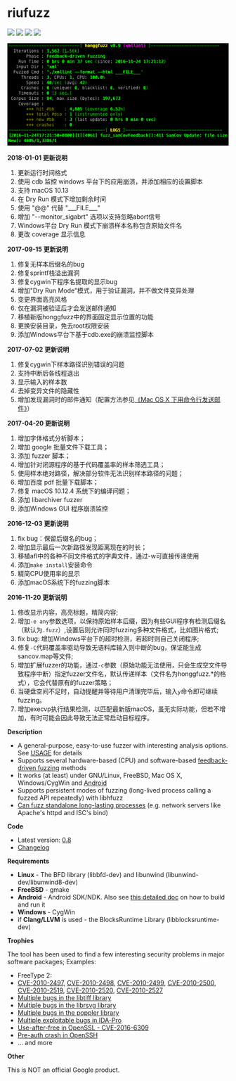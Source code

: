 # riufuzz #

![](https://img.shields.io/badge/language-c-brightgreen.svg) ![](https://img.shields.io/badge/platform-%7BmacOS%20%7C%20Android%20%7C%20Linux%20%7C%20%20Windows%7D-lightgrey.svg) [![](https://img.shields.io/badge/weibo-@riusksk-red.svg)](http://weibo.com/riusksk) [![](https://img.shields.io/badge/twitter-@riusksk-blue.svg)](https://twitter.com/riusksk)

![](./screen.png)

**2018-01-01 更新说明**
1. 更新运行时间格式
2. 使用 cdb 监控 windows 平台下的应用崩溃，并添加相应的设置脚本
3. 支持 macOS 10.13
4. 在 Dry Run 模式下增加剩余时间
5. 使用 "@@" 代替 "\_\_\_FILE\_\_\_"
6. 增加 "--monitor_sigabrt" 选项以支持忽略abort信号
7. Windows平台 Dry Run 模式下崩溃样本名称包含原始文件名
8. 更改 coverage 显示信息


**2017-09-15 更新说明**
1. 修复无样本后缀名的bug
2. 修复sprintf栈溢出漏洞
3. 修复cygwin下程序名提取的显示bug
4. 增加"Dry Run Mode"模式，用于验证漏洞，并不做文件变异处理
5. 变更界面高亮风格
6. 仅在漏洞被验证后才会发送邮件通知
7. 移植新版honggfuzz中的界面固定显示位置的功能
8. 更换安装目录，免去root权限安装
9. 添加Windows平台下基于cdb.exe的崩溃监控脚本

**2017-07-02 更新说明**
1. 修复cygwin下样本路径识别错误的问题
2. 支持中断后各线程退出
3. 显示输入的样本数
4. 去掉变异文件的隐藏性
5. 增加发现漏洞时的邮件通知（配置方法参见[《Mac OS X 下用命令行发送邮件》](https://my.oschina.net/uhziel/blog/186683)）

**2017-04-20 更新说明**

1. 增加字体格式分析脚本；
2. 增加 google 批量文件下载工具；
3. 添加 fuzzer 脚本；
4. 增加针对闭源程序的基于代码覆盖率的样本筛选工具；
5. 使用样本绝对路径，解决部分软件无法识别样本路径的问题；
6. 增加百度 pdf 批量下载脚本；
7. 修复 macOS 10.12.4 系统下的编译问题；
8. 添加 libarchiver fuzzer
9. 添加Windows GUI 程序崩溃监控

**2016-12-03 更新说明**

1. fix bug：保留后缀名的bug；
2. 增加显示最后一次新路径发现距离现在的时长；
3. 移植afl中的各种不同文件格式的字典文件，通过-w可直接传递使用
4. 添加`make install`安装命令
5. 精简CPU使用率的显示
6. 添加macOS系统下的fuzzing脚本

**2016-11-20 更新说明**

1. 修改显示内容，高亮标题，精简内容;
2. 增加`-e any`参数选项，以保持原始样本后缀，因为有些GUI程序有检测后缀名（默认为`.fuzz`）,设置后则允许同时fuzzing多种文件格式，比如图片格式;
3. fix bug: 增加Windows平台下的超时检测，若超时则自己关闭程序;
4. 修复`-C`代码覆盖率驱动导致无语料库输入则中断的bug，保证能生成sancov.map等文件;
5. 增加扩展fuzzer的功能，通过`-c`参数（原始功能无法使用，只会生成空文件导致程序中断）指定fuzzer文件名，默认传递样本（文件名为honggfuzz.*的格式），它会代替原有的fuzzer策略；
6. 当硬盘空间不足时，自动提醒并等待用户清理完毕后，输入`y`命令即可继续fuzzing。
7. 增加execvp执行结果检测，以匹配最新版macOS，虽无实际功能，但若不增加，有时可能会因此导致无法正常启动目标程序。

**Description**

  * A general-purpose, easy-to-use fuzzer with interesting analysis options. See [USAGE](https://github.com/google/honggfuzz/blob/master/docs/USAGE.md) for details
  * Supports several hardware-based (CPU) and software-based [feedback-driven fuzzing](https://github.com/google/honggfuzz/blob/master/docs/FeedbackDrivenFuzzing.md) methods
  * It works (at least) under GNU/Linux, FreeBSD, Mac OS X, Windows/CygWin and [Android](https://github.com/google/honggfuzz/blob/master/docs/Android.md)
  * Supports persistent modes of fuzzing (long-lived process calling a fuzzed API repeatedly) with libhfuzz
  * [Can fuzz standalone long-lasting processes](https://github.com/google/honggfuzz/blob/master/docs/AttachingToPid.md) (e.g. network servers like Apache's httpd and ISC's bind)

**Code**

  * Latest version: [0.8](https://github.com/google/honggfuzz/releases/tag/0.8)
  * [Changelog](https://github.com/google/honggfuzz/blob/master/CHANGELOG)

**Requirements**

  * **Linux** - The BFD library (libbfd-dev) and libunwind (libunwind-dev/libunwind8-dev)
  * **FreeBSD** - gmake
  * **Android** - Android SDK/NDK. Also see [this detailed doc](https://github.com/google/honggfuzz/blob/master/docs/Android.md) on how to build and run it
  * **Windows** - CygWin
  * if **Clang/LLVM** is used - the BlocksRuntime Library (libblocksruntime-dev)

**Trophies**

The tool has been used to find a few interesting security problems in major software packages; Examples:

  * FreeType 2:
   * [CVE-2010-2497](https://bugzilla.redhat.com/show_bug.cgi?id=CVE-2010-2497), [CVE-2010-2498](https://bugzilla.redhat.com/show_bug.cgi?id=CVE-2010-2498), [CVE-2010-2499](https://bugzilla.redhat.com/show_bug.cgi?id=CVE-2010-2499), [CVE-2010-2500](https://bugzilla.redhat.com/show_bug.cgi?id=CVE-2010-2500), [CVE-2010-2519](https://bugzilla.redhat.com/show_bug.cgi?id=CVE-2010-2519), [CVE-2010-2520](https://bugzilla.redhat.com/show_bug.cgi?id=CVE-2010-2520), [CVE-2010-2527](https://bugzilla.redhat.com/show_bug.cgi?id=CVE-2010-2527)
  * [Multiple bugs in the libtiff library](http://bugzilla.maptools.org/buglist.cgi?query_format=advanced;emailreporter1=1;email1=robert@swiecki.net;product=libtiff;emailtype1=substring)
  * [Multiple bugs in the librsvg library](https://bugzilla.gnome.org/buglist.cgi?query_format=advanced;emailreporter1=1;email1=robert%40swiecki.net;product=librsvg;emailtype1=substring)
  * [Multiple bugs in the poppler library](http://lists.freedesktop.org/archives/poppler/2010-November/006726.html)
  * [Multiple exploitable bugs in IDA-Pro](https://www.hex-rays.com/bugbounty.shtml)
  * [Use-after-free in OpenSSL - CVE-2016-6309](https://www.openssl.org/news/secadv/20160926.txt)
  * [Pre-auth crash in OpenSSH](https://anongit.mindrot.org/openssh.git/commit/?id=28652bca29046f62c7045e933e6b931de1d16737)
  * ... and more

**Other**

This is NOT an official Google product.
